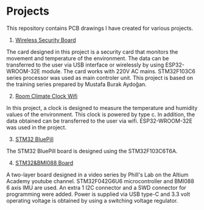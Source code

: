 # Projects


This repository contains PCB drawings I have created for various projects.


1. [Wireless Security Board](https://github.com/mertalisenturk/pcb-s/blob/main/Wireless%20Security%20Board)

  The card designed in this project is a security card that monitors the movement and temperature of the environment. The data can be transferred to the user via USB interface or wirelessly by using ESP32-WROOM-32E module. The card works with 220V AC mains. STM32F103C6 series processor was used as main controler unit. This project is based on the training series prepared by Mustafa Burak Aydoğan.





2. [Room Climate Clock Wifi](https://github.com/mertalisenturk/Projects/tree/main/RoomClimateClockWifi)

  In this project, a clock is designed to measure the temperature and humidity values of the environment. This clock is powered by type c. In addition, the data obtained can be transferred to the user via wifi. ESP32-WROOM-32E was used in the project.





3. [STM32 BluePill](https://github.com/mertalisenturk/Projects/tree/main/STM32%20BluePill)

The STM32 BluePill board is designed using the STM32F103C6T6A.


4. [STM32&BMI088 Board](https://github.com/mertalisenturk/Projects/tree/main/STM32%26BMI088%20Board)

A two-layer board designed in a video series by Phill's Lab on the Altium Academy youtube channel. STM32F042G6U6 microcontroller and BMI088 6 axis IMU are used. An extra 1 I2C connector and a SWD connector for programming were added. Power is supplied via USB type-C and 3.3 volt operating voltage is obtained by using a switching voltage regulator.
